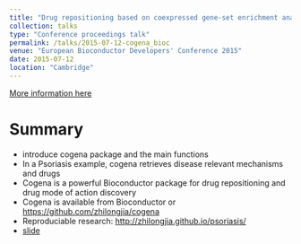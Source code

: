 ```yaml
---
title: "Drug repositioning based on coexpressed gene-set enrichment analysis (cogena) "
collection: talks
type: "Conference proceedings talk"
permalink: /talks/2015-07-12-cogena_bioc
venue: "European Bioconductor Developers' Conference 2015"
date: 2015-07-12
location: "Cambridge"
---
```


[More information here](https://sites.google.com/site/eurobioc2015/timetable)

Summary
======

* introduce cogena package and the main functions
* In a Psoriasis example, cogena retrieves disease relevant mechanisms and drugs
* Cogena is a powerful Bioconductor package for drug repositioning and drug mode of action discovery
* Cogena is available from Bioconductor or https://github.com/zhilongjia/cogena
* Reproduciable research: http://zhilongjia.github.io/psoriasis/
* [slide](https://github.com/zhilongjia/slides/blob/master/eurobioc2015_FlashlightII_cogena_ZhilongJia.pdf)
